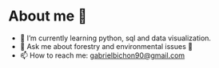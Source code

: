 # About me 👋


- 🌱 I’m currently learning python, sql and data visualization. 
- 💬 Ask me about forestry and environmental issues 🌳 
- 📫 How to reach me: gabrielbichon90@gmail.com
<!--
**gabrielbichon/gabrielbichon** is a ✨ _special_ ✨ repository because its `README.md` (this file) appears on your GitHub profile.

- 🔭 I’m currently working on develop my skills of data analysis
- 👯 I’m looking to collaborate on ... 
- 🤔 I’m looking for help with... 
- 😄 Pronouns: ...
- ⚡ Fun fact: ...

